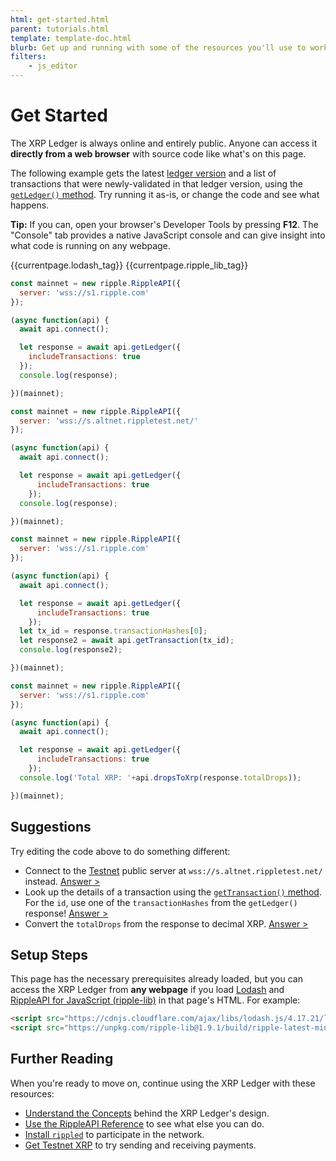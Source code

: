 ```yaml
---
html: get-started.html
parent: tutorials.html
template: template-doc.html
blurb: Get up and running with some of the resources you'll use to work with the XRP Ledger.
filters:
    - js_editor
---
```

# Get Started

The XRP Ledger is always online and entirely public. Anyone can access it **directly from a web browser** with source code like what's on this page.

The following example gets the latest [ledger version](ledgers.html) and a list of transactions that were newly-validated in that ledger version, using the [`getLedger()` method](rippleapi-reference.html#getledger). Try running it as-is, or change the code and see what happens.

**Tip:** If you can, open your browser's Developer Tools by pressing **F12**. The "Console" tab provides a native JavaScript console and can give insight into what code is running on any webpage.

<!-- ripple-lib & prerequisites -->
{{currentpage.lodash_tag}}
{{currentpage.ripple_lib_tag}}

<!-- JS_EDITOR_START step2 -->

```js
const mainnet = new ripple.RippleAPI({
  server: 'wss://s1.ripple.com'
});

(async function(api) {
  await api.connect();

  let response = await api.getLedger({
    includeTransactions: true
  });
  console.log(response);

})(mainnet);
```

```js
const mainnet = new ripple.RippleAPI({
  server: 'wss://s.altnet.rippletest.net/'
});

(async function(api) {
  await api.connect();

  let response = await api.getLedger({
      includeTransactions: true
    });
  console.log(response);

})(mainnet);
```

```js
const mainnet = new ripple.RippleAPI({
  server: 'wss://s1.ripple.com'
});

(async function(api) {
  await api.connect();

  let response = await api.getLedger({
      includeTransactions: true
    });
  let tx_id = response.transactionHashes[0];
  let response2 = await api.getTransaction(tx_id);
  console.log(response2);

})(mainnet);
```

```js
const mainnet = new ripple.RippleAPI({
  server: 'wss://s1.ripple.com'
});

(async function(api) {
  await api.connect();

  let response = await api.getLedger({
      includeTransactions: true
    });
  console.log('Total XRP: '+api.dropsToXrp(response.totalDrops));

})(mainnet);
```

<!-- JS_EDITOR_END -->


## Suggestions

Try editing the code above to do something different:

- Connect to the [Testnet](parallel-networks.html) public server at `wss://s.altnet.rippletest.net/` instead. [Answer >](javascript:js_interactives.step2.ex_1())
- Look up the details of a transaction using the [`getTransaction()` method](rippleapi-reference.html#gettransaction). For the `id`, use one of the `transactionHashes` from the `getLedger()` response! [Answer >](javascript:js_interactives.step2.ex_2())
- Convert the `totalDrops` from the response to decimal XRP. [Answer >](javascript:js_interactives.step2.ex_3())


## Setup Steps

This page has the necessary prerequisites already loaded, but you can access the XRP Ledger from **any webpage** if you load [Lodash](https://lodash.com/) and [RippleAPI for JavaScript (ripple-lib)](rippleapi-reference.html) in that page's HTML. For example:

```html
<script src="https://cdnjs.cloudflare.com/ajax/libs/lodash.js/4.17.21/lodash.min.js"></script>
<script src="https://unpkg.com/ripple-lib@1.9.1/build/ripple-latest-min.js"></script>
```

<!-- SPELLING_IGNORE: lodash -->

## Further Reading

When you're ready to move on, continue using the XRP Ledger with these resources:

- [Understand the Concepts](concepts.html) behind the XRP Ledger's design.
- [Use the RippleAPI Reference](rippleapi-reference.html) to see what else you can do.
- [Install `rippled`](install-rippled.html) to participate in the network.
- [Get Testnet XRP](xrp-testnet-faucet.html) to try sending and receiving payments.
